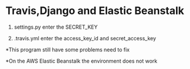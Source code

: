 # Travis,Django and Elastic Beanstalk

1. settings.py enter the SECRET_KEY

2. .travis.yml enter the access_key_id and secret_access_key

*This program still have some problems need to fix

*On the AWS Elastic Beanstalk the environment does not work 
